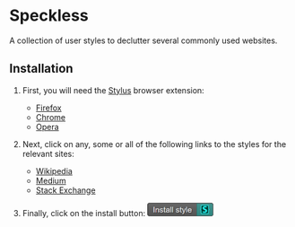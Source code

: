 # Speckless

A collection of user styles to declutter several commonly used
websites.


## Installation

1. First, you will need the [Stylus][stylus-website] browser extension:
    - [Firefox][stylus-firefox]
    - [Chrome][stylus-chrome]
    - [Opera][stylus-opera]

    [stylus-website]: https://add0n.com/stylus.html
    [stylus-chrome]: https://chrome.google.com/webstore/detail/clngdbkpkpeebahjckkjfobafhncgmne
    [stylus-firefox]: https://addons.mozilla.org/firefox/addon/styl-us/
    [stylus-opera]: https://addons.opera.com/extensions/details/stylus/

1. Next, click on any, some or all of the following links to the
   styles for the relevant sites:
    - [Wikipedia][install-wikipedia]
    - [Medium][install-medium]
    - [Stack Exchange][install-stackexchange]

    [install-wikipedia]: https://raw.githubusercontent.com/YongJieYongJie/speckless/master/speckless-wikipedia.user.css
    [install-medium]: https://raw.githubusercontent.com/YongJieYongJie/speckless/master/speckless-medium.user.css
    [install-stackexchange]: https://raw.githubusercontent.com/YongJieYongJie/speckless/master/speckless-stackexchange.user.css

1. Finally, click on the install button: <img
   src="img/install-button.png" height="24">
